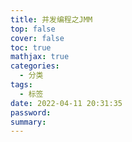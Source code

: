 ```yaml
---
title: 并发编程之JMM
top: false
cover: false
toc: true
mathjax: true
categories:
  - 分类
tags:
  - 标签
date: 2022-04-11 20:31:35
password:
summary:
---
```


